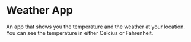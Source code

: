 # Weather App
An app that shows you the temperature and the weather at your location. You can see the temperature in either Celcius or Fahrenheit.

